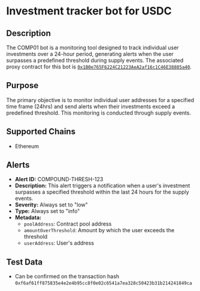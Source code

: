 # Investment tracker bot for USDC

## Description

The COMP01 bot is a monitoring tool designed to track individual user investments over a 24-hour period, generating alerts when the user surpasses a predefined threshold during supply events. The associated proxy contract for this bot is [`0x1B0e765F6224C21223AeA2af16c1C46E38885a40`](https://etherscan.io/address/0x1B0e765F6224C21223AeA2af16c1C46E38885a40).

## Purpose

The primary objective is to monitor individual user addresses for a specified time frame (24hrs) and send alerts when their investments exceed a predefined threshold. This monitoring is conducted through supply events.

## Supported Chains

- Ethereum

## Alerts

- **Alert ID:** COMPOUND-THRESH-123
- **Description:** This alert triggers a notification when a user's investment surpasses a specified threshold within the last 24 hours for the supply events.
- **Severity:** Always set to "low"
- **Type:** Always set to "info"
- **Metadata:**
  - `poolAddress`: Contract pool address
  - `amountOverThreshold`: Amount by which the user exceeds the threshold
  - `userAddress`: User's address

## Test Data

- Can be confirmed on the transaction hash `0xf6af61ff875835e4e2e4b95cc8f0e02c6541a7ea328c50423b31b214241849ca`
